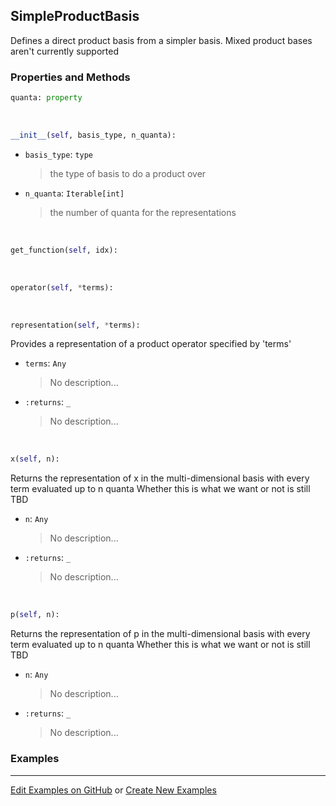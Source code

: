 ## <a id="Psience.BasisReps.Bases.SimpleProductBasis">SimpleProductBasis</a>
Defines a direct product basis from a simpler basis.
Mixed product bases aren't currently supported

### Properties and Methods
```python
quanta: property
```
<a id="Psience.BasisReps.Bases.SimpleProductBasis.__init__">&nbsp;</a>
```python
__init__(self, basis_type, n_quanta): 
```

- `basis_type`: `type`
    >the type of basis to do a product over
- `n_quanta`: `Iterable[int]`
    >the number of quanta for the representations

<a id="Psience.BasisReps.Bases.SimpleProductBasis.get_function">&nbsp;</a>
```python
get_function(self, idx): 
```

<a id="Psience.BasisReps.Bases.SimpleProductBasis.operator">&nbsp;</a>
```python
operator(self, *terms): 
```

<a id="Psience.BasisReps.Bases.SimpleProductBasis.representation">&nbsp;</a>
```python
representation(self, *terms): 
```
Provides a representation of a product operator specified by 'terms'
- `terms`: `Any`
    >No description...
- `:returns`: `_`
    >No description...

<a id="Psience.BasisReps.Bases.SimpleProductBasis.x">&nbsp;</a>
```python
x(self, n): 
```
Returns the representation of x in the multi-dimensional basis with every term evaluated up to n quanta
        Whether this is what we want or not is still TBD
- `n`: `Any`
    >No description...
- `:returns`: `_`
    >No description...

<a id="Psience.BasisReps.Bases.SimpleProductBasis.p">&nbsp;</a>
```python
p(self, n): 
```
Returns the representation of p in the multi-dimensional basis with every term evaluated up to n quanta
        Whether this is what we want or not is still TBD
- `n`: `Any`
    >No description...
- `:returns`: `_`
    >No description...

### Examples


___

[Edit Examples on GitHub](https://github.com/McCoyGroup/References/edit/gh-pages/Documentation/examples/Psience/BasisReps/Bases/SimpleProductBasis.md) or 
[Create New Examples](https://github.com/McCoyGroup/References/new/gh-pages/?filename=Documentation/examples/Psience/BasisReps/Bases/SimpleProductBasis.md)